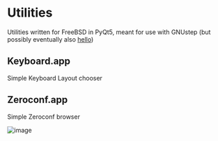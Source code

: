 # Utilities

Utilities written for FreeBSD in PyQt5, meant for use with GNUstep (but possibly eventually also [hello](https://github.com/probonopd/hello/))

## Keyboard.app

Simple Keyboard Layout chooser

## Zeroconf.app

Simple Zeroconf browser

![image](https://user-images.githubusercontent.com/2480569/94365262-a025e380-00cf-11eb-81e0-495f2ee8242b.png)
